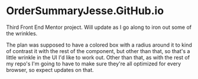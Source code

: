 # OrderSummaryJesse.GitHub.io
Third Front End Mentor project. Will update as I go along to iron out some of the wrinkles.

The plan was supposed to have a colored box with a radius around it to kind of contrast it with the rest of the component, but other than that, so that's a little wrinkle in the
UI I'd like to work out. Other than that, as with the rest of my repo's I'm going to have to make sure they're all optimized for every browser, so expect updates on that.

